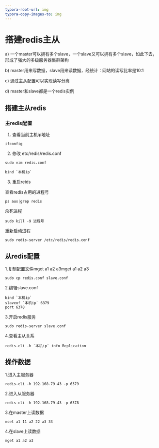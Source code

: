 ```yaml
---
typora-root-url: img
typora-copy-images-to: img
---
```


# 搭建redis主从

a) ⼀个master可以拥有多个slave，⼀个slave⼜可以拥有多个slave，如此下去，形成了强⼤的多级服务器集群架构

b) master用来写数据，slave用来读数据，经统计：网站的读写比率是10:1

c) 通过主从配置可以实现读写分离

d) master和slave都是一个redis实例

## 搭建主从redis

### 主redis配置

1. 查看当前主机ip地址

```shell
ifconfig
```

2. 修改 etc/redis/redis.conf

```shell
sudo vim redis.conf

bind `本机ip`
```

3. 重启reids

查看redis占用的进程号

```shell
ps aux|grep redis
```

杀死进程

```shell
sudo kill -9 进程号
```

重新启动进程

```shell
sudo redis-server /etc/redis/redis.conf
```

## 从redis配置

1.复制配置文件mget a1 a2 a3mget a1 a2 a3

```shell
sudo cp redis.conf slave.conf
```

2.编辑slave.conf

```shell
bind `本机ip`
slaveof `本机ip` 6379
port 6378
```

3.开启redis服务

```shell
sudo redis-server slave.conf
```

4.查看主从关系

```shell
redis-cli -h `本机ip` info Replication
```



## 操作数据

1.进入主服务器

```shell
redis-cli -h 192.168.79.43 -p 6379
```

2.进入从服务器

```shell
redis-cli -h 192.168.79.43 -p 6378
```

3.在master上读数据

```shell
mset a1 11 a2 22 a3 33
```

4.在slave上读数据

```shell
mget a1 a2 a3
```
